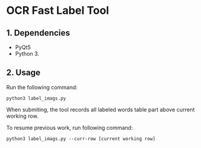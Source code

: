 # OCR Fast Label Tool

## 1. Dependencies
- PyQt5
- Python 3.

## 2. Usage
Run the following command:

`python3 label_imags.py`

When submiting, the tool records all labeled words table part above current working row.

To resume previous work, run following command:

`python3 label_imags.py --curr-row [current working row]`
